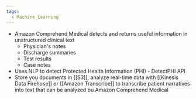 ```yaml
---
tags:
  - Machine_Learning
---
```

- Amazon Comprehend Medical detects and returns useful information in unstructured clinical text
	- Physician's notes
	- Discharge summaries
	- Test results
	- Case notes
- Uses NLP to detect Protected Health Information (PHI) - DetectPHI API
- Store you documents in [[S3]], analyze real-time data with [[Kinesis Data Firehose]] or [[Amazon Transcribe]] to transcribe patient narratives into text that can be analyzed bu Amazon Comprehend Medical